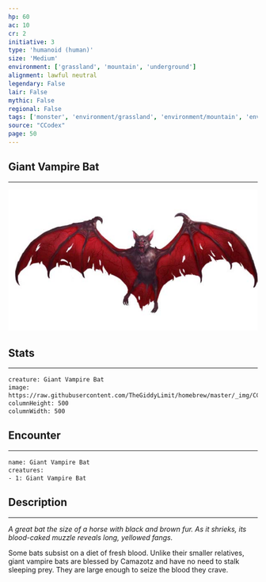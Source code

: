 ```yaml
---
hp: 60
ac: 10
cr: 2
initiative: 3
type: 'humanoid (human)'    
size: 'Medium'
environment: ['grassland', 'mountain', 'underground']
alignment: lawful neutral
legendary: False
lair: False
mythic: False
regional: False
tags: ['monster', 'environment/grassland', 'environment/mountain', 'environment/underground']
source: "CCodex"
page: 50
---
```


## Giant Vampire Bat
---

![|600](https://raw.githubusercontent.com/TheGiddyLimit/homebrew/master/_img/CCodex/giantvampirebat.jpg)

## Stats
---

```statblock
creature: Giant Vampire Bat
image: https://raw.githubusercontent.com/TheGiddyLimit/homebrew/master/_img/CCodex/giantvampirebat_token.png
columnHeight: 500
columnWidth: 500
```

## Encounter
---

```encounter-table
name: Giant Vampire Bat
creatures:
- 1: Giant Vampire Bat
```

## Description
---
_A great bat the size of a horse with black and brown fur. As it shrieks, its blood-caked muzzle reveals long, yellowed fangs._

Some bats subsist on a diet of fresh blood. Unlike their smaller relatives, giant vampire bats are blessed by Camazotz and have no need to stalk sleeping prey. They are large enough to seize the blood they crave.





